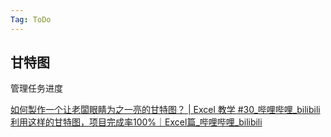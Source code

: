 ```yaml
---
Tag: ToDo
---
```

## 甘特图

管理任务进度

[如何製作一个让老闆眼睛为之一亮的甘特图？ | Excel 教学 #30_哔哩哔哩_bilibili](https://www.bilibili.com/video/BV1wJ41137Gb?spm_id_from=333.1007.top_right_bar_window_history.content.click)
[利用这样的甘特图，项目完成率100%｜Excel篇_哔哩哔哩_bilibili](https://www.bilibili.com/video/BV1rm4y1D7Bc?spm_id_from=333.788.top_right_bar_window_history.content.click)